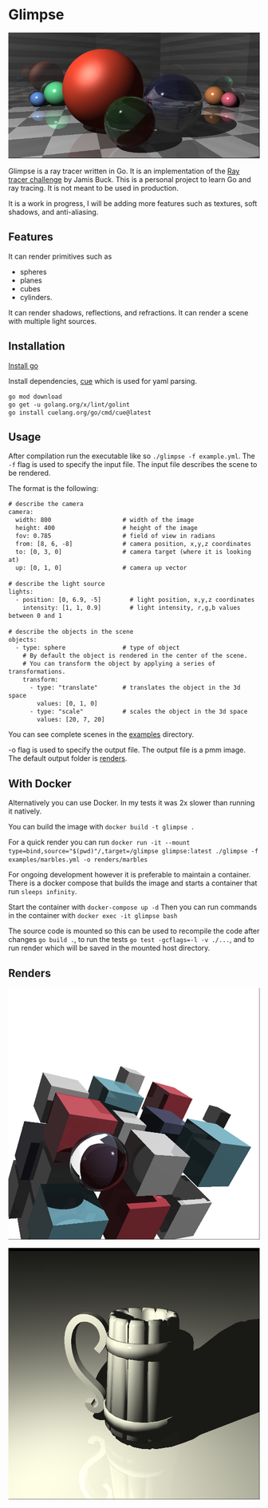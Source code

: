 # Glimpse

![](examples/marbles.png)

Glimpse is a ray tracer written in Go. It is an implementation of the [Ray tracer challenge](https://pragprog.com/titles/jbtracer/the-ray-tracer-challenge/) by Jamis Buck.
This is a personal project to learn Go and ray tracing. It is not meant to be used in production.

It is a work in progress, I will be adding more features such as textures, soft shadows, and anti-aliasing.

## Features

It can render primitives such as 
- spheres 
- planes 
- cubes
- cylinders. 

It can render shadows, reflections, and refractions. It can render a scene with multiple light sources.

## Installation

[Install go](https://go.dev/dl/)

Install dependencies, [cue](https://cuelang.org) which is used for yaml parsing.

```
go mod download
go get -u golang.org/x/lint/golint
go install cuelang.org/go/cmd/cue@latest
```

## Usage

After compilation run the executable like so `./glimpse -f example.yml`. The `-f` flag is used to specify the input file. The input file describes the scene to be rendered.

The format is the following:

```
# describe the camera
camera:
  width: 800                    # width of the image
  height: 400                   # height of the image
  fov: 0.785                    # field of view in radians
  from: [8, 6, -8]              # camera position, x,y,z coordinates
  to: [0, 3, 0]                 # camera target (where it is looking at)
  up: [0, 1, 0]                 # camera up vector

# describe the light source
lights:
  - position: [0, 6.9, -5]        # light position, x,y,z coordinates
    intensity: [1, 1, 0.9]        # light intensity, r,g,b values between 0 and 1

# describe the objects in the scene
objects:
  - type: sphere                # type of object
    # By default the object is rendered in the center of the scene.
    # You can transform the object by applying a series of transformations.
    transform:  
      - type: "translate"       # translates the object in the 3d space
        values: [0, 1, 0]
      - type: "scale"           # scales the object in the 3d space
        values: [20, 7, 20]
```

You can see complete scenes in the [examples](examples) directory.

-o flag is used to specify the output file. The output file is a pmm image. The default output folder is [renders](renders).
 

## With Docker

Alternatively you can use Docker. In my tests it was 2x slower than running it natively.

You can build the image with `docker build -t glimpse .` 

For a quick render you can run `docker run -it --mount type=bind,source="$(pwd)"/,target=/glimpse glimpse:latest ./glimpse -f examples/marbles.yml -o renders/marbles`

For ongoing development however it is preferable to maintain a container. There is a docker compose that builds the image and starts a container that run `sleeps infinity`.

Start the container with `docker-compose up -d`
Then you can run commands in the container with `docker exec -it glimpse bash`

The source code is mounted so this can be used to recompile the code after changes `go build .`, to run the tests `go test -gcflags=-l -v ./...`, and to run render which will be saved in the mounted host directory.

## Renders

![](examples/cover.png)

![](examples/mug.png)

